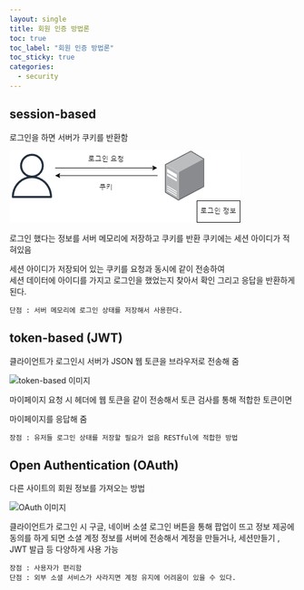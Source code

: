 ```yaml
---
layout: single 
title: 회원 인증 방법론
toc: true
toc_label: "회원 인증 방법론"
toc_sticky: true
categories:
  - security
---
```


## session-based

로그인을 하면 서버가 쿠키를 반환함

![session-based 이미지](\assets\images\session-based.png)

 로그인 했다는 정보를 서버 메모리에 저장하고 쿠키를 반환 쿠키에는 세션 아이디가 적혀있음

세션 아이디가 저장되어 있는 쿠키를 요청과 동시에 같이 전송하여       
세션 데이터에 아이디를 가지고 로그인을 했었는지 찾아서 확인 그리고 응답을 반환하게 된다.

```단점 : 서버 메모리에 로그인 상태를 저장해서 사용한다.```

## token-based (JWT)

클라이언트가 로그인시 서버가 JSON 웹 토큰을 브라우저로 전송해 줌



![token-based 이미지](\assets\images\token-based.png)

마이페이지 요청 시 헤더에 웹 토큰을 같이 전송해서 토큰 검사를 통해 적합한 토큰이면

마이페이지를 응답해 줌

```장점 : 유저들 로그인 상태를 저장할 필요가 없음 RESTful에 적합한 방법```



## Open Authentication (OAuth)

다른 사이트의 회원 정보를 가져오는 방법

![OAuth 이미지](\assets\images\OAuth.png)

클라이언트가 로그인 시 구글, 네이버 소셜 로그인 버튼을 통해 팝업이 뜨고 
정보 제공에 동의를 하게 되면 소셜 계정 정보를 서버에 전송해서 계정을 만들거나, 세션만들기 , JWT 발급 등 다양하게 사용 가능

```장점 : 사용자가 편리함```       
```단점 : 외부 소셜 서비스가 사라지면 계정 유지에 어려움이 있을 수 있다.```